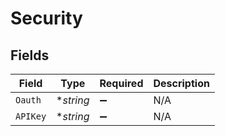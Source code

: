# Security


## Fields

| Field              | Type               | Required           | Description        |
| ------------------ | ------------------ | ------------------ | ------------------ |
| `Oauth`            | **string*          | :heavy_minus_sign: | N/A                |
| `APIKey`           | **string*          | :heavy_minus_sign: | N/A                |